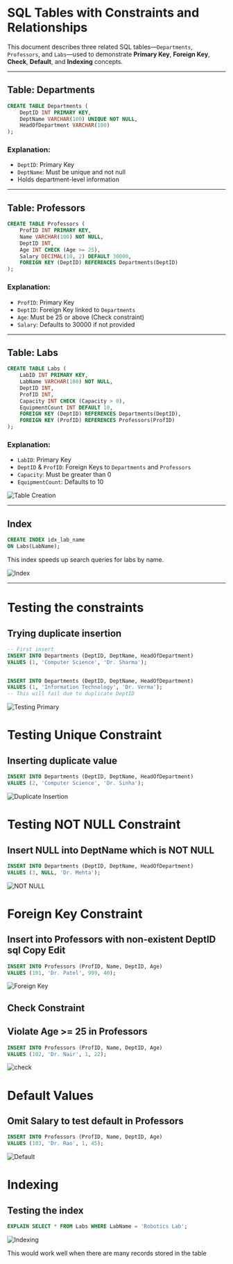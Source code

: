 # SQL Tables with Constraints and Relationships

This document describes three related SQL tables—`Departments`, `Professors`, and `Labs`—used to demonstrate **Primary Key**, **Foreign Key**, **Check**, **Default**, and **Indexing** concepts.

---

## Table: Departments

```sql
CREATE TABLE Departments (
    DeptID INT PRIMARY KEY,
    DeptName VARCHAR(100) UNIQUE NOT NULL,
    HeadOfDepartment VARCHAR(100)
);
```

### Explanation:

- `DeptID`: Primary Key
- `DeptName`: Must be unique and not null
- Holds department-level information

---

## Table: Professors

```sql
CREATE TABLE Professors (
    ProfID INT PRIMARY KEY,
    Name VARCHAR(100) NOT NULL,
    DeptID INT,
    Age INT CHECK (Age >= 25),
    Salary DECIMAL(10, 2) DEFAULT 30000,
    FOREIGN KEY (DeptID) REFERENCES Departments(DeptID)
);
```

### Explanation:

- `ProfID`: Primary Key
- `DeptID`: Foreign Key linked to `Departments`
- `Age`: Must be 25 or above (Check constraint)
- `Salary`: Defaults to 30000 if not provided

---

## Table: Labs

```sql
CREATE TABLE Labs (
    LabID INT PRIMARY KEY,
    LabName VARCHAR(100) NOT NULL,
    DeptID INT,
    ProfID INT,
    Capacity INT CHECK (Capacity > 0),
    EquipmentCount INT DEFAULT 10,
    FOREIGN KEY (DeptID) REFERENCES Departments(DeptID),
    FOREIGN KEY (ProfID) REFERENCES Professors(ProfID)
);
```

### Explanation:

- `LabID`: Primary Key
- `DeptID` & `ProfID`: Foreign Keys to `Departments` and `Professors`
- `Capacity`: Must be greater than 0
- `EquipmentCount`: Defaults to 10

![Table Creation](assets/Constraints_and_Index/CreatingTables.png)

---

## Index

```sql
CREATE INDEX idx_lab_name
ON Labs(LabName);
```

This index speeds up search queries for labs by name.

![Index](assets/Constraints_and_Index/Index.png)

---

# Testing the constraints

## Trying duplicate insertion

```sql
-- First insert
INSERT INTO Departments (DeptID, DeptName, HeadOfDepartment)
VALUES (1, 'Computer Science', 'Dr. Sharma');


INSERT INTO Departments (DeptID, DeptName, HeadOfDepartment)
VALUES (1, 'Information Technology', 'Dr. Verma');
-- This will fail due to duplicate DeptID

```

![Testing Primary](assets/Constraints_and_Index/TestingPrimaryKey.png)

# Testing Unique Constraint

## Inserting duplicate value

```sql
INSERT INTO Departments (DeptID, DeptName, HeadOfDepartment)
VALUES (2, 'Computer Science', 'Dr. Sinha');
```

![Duplicate Insertion](assets/Constraints_and_Index/TestingUnique.png)

# Testing NOT NULL Constraint

## Insert NULL into DeptName which is NOT NULL

```sql
INSERT INTO Departments (DeptID, DeptName, HeadOfDepartment)
VALUES (3, NULL, 'Dr. Mehta');
```

![NOT NULL](assets/Constraints_and_Index/NotNull.png)

# Foreign Key Constraint

## Insert into Professors with non-existent DeptID sql Copy Edit

```sql
INSERT INTO Professors (ProfID, Name, DeptID, Age)
VALUES (101, 'Dr. Patel', 999, 40);

```

![Foreign Key](assets/Constraints_and_Index/ForeignKey.png)

## Check Constraint

## Violate Age >= 25 in Professors

```sql
INSERT INTO Professors (ProfID, Name, DeptID, Age)
VALUES (102, 'Dr. Nair', 1, 22);
```

![check](assets/Constraints_and_Index/Check.png)

# Default Values

## Omit Salary to test default in Professors

```sql
INSERT INTO Professors (ProfID, Name, DeptID, Age)
VALUES (103, 'Dr. Rao', 1, 45);
```

![Default](assets/Constraints_and_Index/Default.png)

# Indexing

## Testing the index

```sql
EXPLAIN SELECT * FROM Labs WHERE LabName = 'Robotics Lab';
```

![Indexing](assets/Constraints_and_Index/Index.png)

This would work well when there are many records stored in the table
